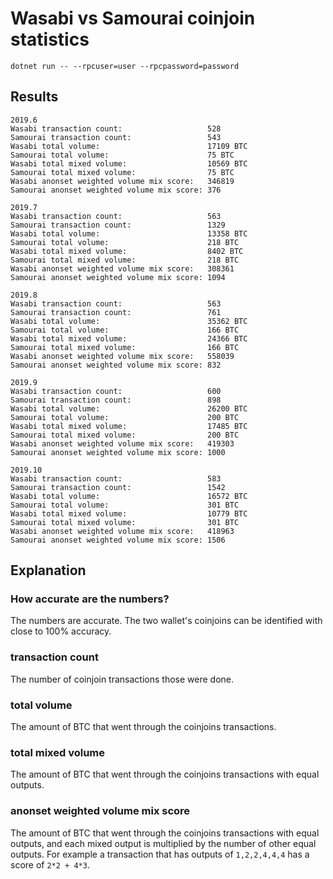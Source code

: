 # Wasabi vs Samourai coinjoin statistics

`dotnet run -- --rpcuser=user --rpcpassword=password`

## Results

```
2019.6
Wasabi transaction count:                   528
Samourai transaction count:                 543
Wasabi total volume:                        17109 BTC
Samourai total volume:                      75 BTC
Wasabi total mixed volume:                  10569 BTC
Samourai total mixed volume:                75 BTC
Wasabi anonset weighted volume mix score:   346819
Samourai anonset weighted volume mix score: 376

2019.7
Wasabi transaction count:                   563
Samourai transaction count:                 1329
Wasabi total volume:                        13358 BTC
Samourai total volume:                      218 BTC
Wasabi total mixed volume:                  8402 BTC
Samourai total mixed volume:                218 BTC
Wasabi anonset weighted volume mix score:   308361
Samourai anonset weighted volume mix score: 1094

2019.8
Wasabi transaction count:                   563
Samourai transaction count:                 761
Wasabi total volume:                        35362 BTC
Samourai total volume:                      166 BTC
Wasabi total mixed volume:                  24366 BTC
Samourai total mixed volume:                166 BTC
Wasabi anonset weighted volume mix score:   558039
Samourai anonset weighted volume mix score: 832

2019.9
Wasabi transaction count:                   600
Samourai transaction count:                 898
Wasabi total volume:                        26200 BTC
Samourai total volume:                      200 BTC
Wasabi total mixed volume:                  17485 BTC
Samourai total mixed volume:                200 BTC
Wasabi anonset weighted volume mix score:   419303
Samourai anonset weighted volume mix score: 1000

2019.10
Wasabi transaction count:                   583
Samourai transaction count:                 1542
Wasabi total volume:                        16572 BTC
Samourai total volume:                      301 BTC
Wasabi total mixed volume:                  10779 BTC
Samourai total mixed volume:                301 BTC
Wasabi anonset weighted volume mix score:   418963
Samourai anonset weighted volume mix score: 1506
```

## Explanation

### How accurate are the numbers?

The numbers are accurate. The two wallet's coinjoins can be identified with close to 100% accuracy.

###  transaction count

The number of coinjoin transactions those were done.

###  total volume

The amount of BTC that went through the coinjoins transactions.

###  total mixed volume

The amount of BTC that went through the coinjoins transactions with equal outputs.


###  anonset weighted volume mix score

The amount of BTC that went through the coinjoins transactions with equal outputs, and each mixed output is multiplied by the number of other equal outputs.
For example a transaction that has outputs of `1,2,2,4,4,4` has a score of `2*2 + 4*3`.